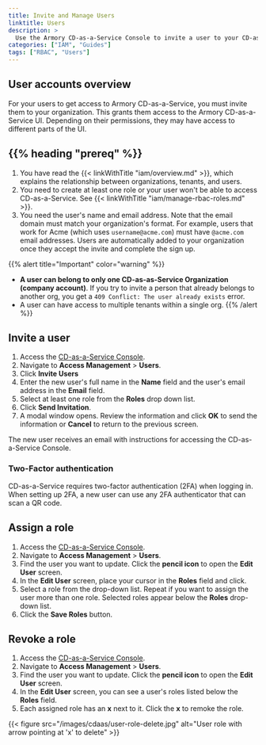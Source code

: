 ```yaml
---
title: Invite and Manage Users
linktitle: Users
description: >
  Use the Armory CD-as-a-Service Console to invite a user to your CD-as-a-Service organization.
categories: ["IAM", "Guides"]
tags: ["RBAC", "Users"]
---
```


## User accounts overview

For your users to get access to Armory CD-as-a-Service, you must invite them to your organization. This grants them access to the Armory CD-as-a-Service UI. Depending on their permissions, they may have access to different parts of the UI.

## {{% heading "prereq" %}}

1. You have read the {{< linkWithTitle "iam/overview.md" >}}, which explains the relationship between organizations, tenants, and users. 
1. You need to create at least one role or your user won't be able to access CD-as-a-Service. See {{< linkWithTitle "iam/manage-rbac-roles.md" >}}.
1. You need the user's name and email address. Note that the email domain must match your organization's format. For example, users that work for Acme (which uses `username@acme.com`) must have `@acme.com` email addresses. Users are automatically added to your organization once they accept the invite and complete the sign up.

{{% alert title="Important" color="warning" %}}
* **A user can belong to only one CD-as-as-Service Organization (company account)**. If you try to invite a person that already belongs to another org, you get a `409 Conflict: The user already exists` error. 
* A user can have access to multiple tenants within a single org.
{{% /alert %}}

## Invite a user

1. Access the [CD-as-a-Service Console](https://console.cloud.armory.io).
1. Navigate to **Access Management** > **Users**.
1. Click **Invite Users**
1. Enter the new user's full name in the **Name** field and the user's email address in the **Email** field.
1. Select at least one role from the **Roles** drop down list.
1. Click **Send Invitation**.
1. A modal window opens. Review the information and click **OK** to send the information or **Cancel** to return to the previous screen.

The new user receives an email with instructions for accessing the CD-as-a-Service Console.

### Two-Factor authentication

CD-as-a-Service requires two-factor authentication (2FA) when logging in. When setting up 2FA, a new user can use any 2FA authenticator that can scan a QR code. 

## Assign a role

1. Access the [CD-as-a-Service Console](https://console.cloud.armory.io).
1. Navigate to **Access Management** > **Users**.
1. Find the user you want to update. Click the **pencil icon** to open the **Edit User** screen.
1. In the **Edit User** screen, place your cursor in the **Roles** field and click.
1. Select a role from the drop-down list. Repeat if you want to assign the user more than one role. Selected roles appear below the **Roles** drop-down list.
1. Click the **Save Roles** button.

## Revoke a role

1. Access the [CD-as-a-Service Console](https://console.cloud.armory.io).
1. Navigate to **Access Management** > **Users**.
1. Find the user you want to update. Click the **pencil icon** to open the **Edit User** screen.
1. In the **Edit User** screen, you can see a user's roles listed below the **Roles** field.
1. Each assigned role has an **x** next to it. Click the **x** to remoke the role.

{{< figure src="/images/cdaas/user-role-delete.jpg" alt="User role with arrow pointing at 'x' to delete" >}}
